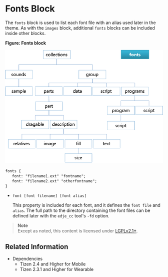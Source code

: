 # Fonts Block

The `fonts` block is used to list each font file with an alias used later in the theme. As with the `images` block, additional `fonts` blocks can be included inside other blocks.

**Figure: Fonts block**

![Fonts block](./media/diagram_fonts.png)

```
fonts {
   font: "filename1.ext" "fontname";
   font: "filename2.ext" "otherfontname";
}
```

- `font [font filename] [font alias]`  

  This property is included for each font, and it defines the `font file` and `alias`. The full path to the directory containing the font files can be defined later with the `edje_cc` tool's `-fd` option.

> **Note**	
> Except as noted, this content is licensed under [LGPLv2.1+](http://opensource.org/licenses/LGPL-2.1).

## Related Information
- Dependencies
  - Tizen 2.4 and Higher for Mobile
  - Tizen 2.3.1 and Higher for Wearable
